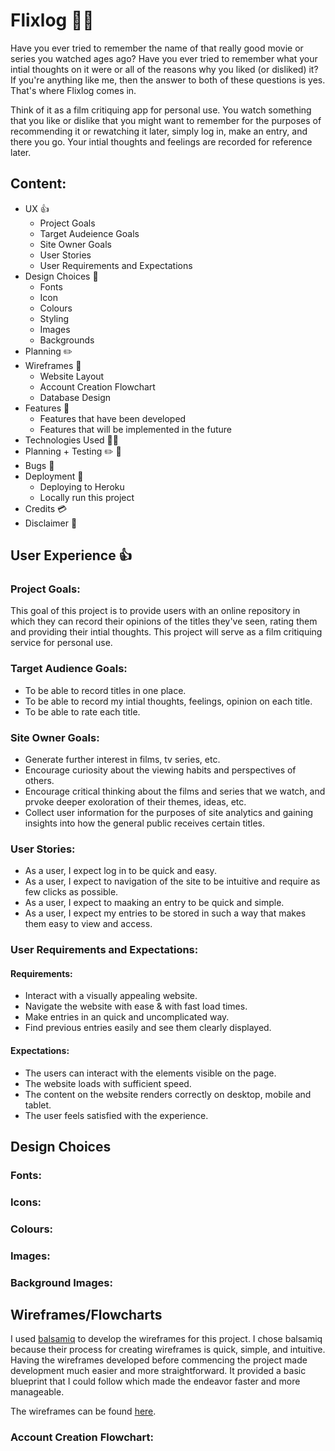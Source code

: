 <h1>Flixlog 🎥📖</h1>
<p>Have you ever tried to remember the name of that really good movie or series you watched ages ago? Have you ever tried to remember what your intial thoughts on it were or all of the reasons why you liked (or disliked) it? If you're anything like me, then the answer to both of these questions is yes. That's where Flixlog comes in.</p>
<p>Think of it as a film critiquing app for personal use. You watch something that you like or dislike that you might want to remember for the purposes of recommending it or rewatching it later, simply log in, make an entry, and there you go. Your intial thoughts and feelings are recorded for reference later.<p>

<h2>Content:</h2>
<ul>
  <li>UX 👍
    <ul>
      <li>Project Goals</li>
      <li>Target Audeience Goals</li>
      <li>Site Owner Goals</li>
      <li>User Stories</li>
      <li>User Requirements and Expectations</li>
    </ul>
  </li>
  <li>Design Choices 🎨
    <ul>
      <li>Fonts</li>
      <li>Icon</li>
      <li>Colours</li>
      <li>Styling</li>
      <li>Images</li>
      <li>Backgrounds</li>
    </ul>
  </li>
  <li>Planning ✏️</li>
  <li>Wireframes 🔧
    <ul>
      <li>Website Layout</li>
      <li>Account Creation Flowchart</li>
      <li>Database Design</li>
    </ul>
  </li>
  <li>Features 🎡
    <ul>
      <li>Features that have been developed</li>
      <li>Features that will be implemented in the future</li>
    </ul>
  </li>
  <li>Technologies Used 👨‍💻</li>
  <li>Planning + Testing ✏️ 🔌</li>
  <li>Bugs 🐞</li>
  <li>Deployment 🚀
    <ul>
      <li>Deploying to Heroku</li>
      <li>Locally run this project</li>
    </ul>
  </li>
  <li>Credits 💳</li>
  <li>Disclaimer 📝</li>
</ul>

<h2>User Experience 👍</h2>
<h3>Project Goals:</h3>
<p>This goal of this project is to provide users with an online repository in which they can record their opinions of the titles they've seen, rating them and providing their intial thoughts. This project will serve as a film critiquing service for personal use.</p>

<h3>Target Audience Goals:</h3>
<ul>
<li>To be able to record titles in one place.</li>
<li>To be able to record my intial thoughts, feelings, opinion on each title.</li>
<li>To be able to rate each title.</li>
</ul>

<h3>Site Owner Goals:</h3>
<ul>
<li>Generate further interest in films, tv series, etc.</li>
<li>Encourage curiosity about the viewing habits and perspectives of others.</li>
<li>Encourage critical thinking about the films and series that we watch, and prvoke deeper exoloration of their themes, ideas, etc.</li>
<li>Collect user information for the purposes of site analytics and gaining insights into how the general public receives certain titles.</li>
</ul>

<h3>User Stories:</h3>
<ul>
<li>As a user, I expect log in to be quick and easy.</li>
<li>As a user, I expect to navigation of the site to be intuitive and require as few clicks as possible.</li>
<li>As a user, I expect to maaking an entry to be quick and simple.</li>
<li>As a user, I expect my entries to be stored in such a way that makes them easy to view and access.</li>
</ul>

<h3>User Requirements and Expectations:</h3>
<h4>Requirements:</h4>
<ul>
<li>Interact with a visually appealing website.</li>
<li>Navigate the website with ease & with fast load times.</li>
<li>Make entries in an quick and uncomplicated way.</li>
<li>Find previous entries easily and see them clearly displayed.</li>
</ul>

<h4>Expectations:</h4>
<ul>
<li>The users can interact with the elements visible on the page.</li>
<li>The website loads with sufficient speed.</li>
<li>The content on the website renders correctly on desktop, mobile and tablet.</li>
<li>The user feels satisfied with the experience.</li>
</ul>

<h2>Design Choices</h2>
<h3>Fonts:</h3>
<h3>Icons:</h3>
<h3>Colours:</h3>
<h3>Images:</h3>
<h3>Background Images:</h3>

<h2>Wireframes/Flowcharts</h2>
<p>I used <a href="https://balsamiq.com/">balsamiq</a> to develop the wireframes for this project. I chose balsamiq because their process for creating wireframes is quick, simple, and intuitive. Having the wireframes developed before commencing the project made development much easier and more straightforward. It provided a basic blueprint that I could follow which made the endeavor faster and more manageable.

The wireframes can be found <a href="../fl wireframes.html">here</a>.</p>
<h3>Account Creation Flowchart:</h3>